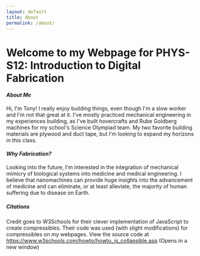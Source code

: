 ```yaml
---
layout: default
title: About
permalink: /about/
---
```

<h1 id = "aboutTitle"> Welcome to my Webpage for PHYS-S12: Introduction to Digital Fabrication </h1>

#### _About Me_

Hi, I'm Tony! I really enjoy building things, even though I'm a slow worker and I'm not that great at it. I've mostly practiced mechanical engineering in my experiences building, as I've built hovercrafts and Rube Goldberg machines for my school's Science Olympiad team. My two favorite building materials are plywood and duct tape, but I'm looking to expand my horizons in this class.

#### _Why Fabrication?_

Looking into the future, I'm interested in the integration of mechanical mimicry of biological systems into medicine and medical engineering. I believe that nanomachines can provide huge insights into the advancement of medicine and can eliminate, or at least alleviate, the majority of human suffering due to disease on Earth.

##### Citations

Credit goes to W3Schools for their clever implementation of JavaScript to create compressibles. Their code was used (with slight modifications) for compressibles on my webpages. View the source code at
<a href="https://www.w3schools.com/howto/howto_js_collapsible.asp" target="_blank">https://www.w3schools.com/howto/howto_js_collapsible.asp</a>
(Opens in a new window)
